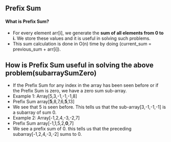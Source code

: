 <h2>Prefix Sum</h2>
<h4>What is Prefix Sum?</h4>
<p>
<ul>
    <li>For every element arr[i], we generate the <b>sum of all elements from 0 to i.</b> We store these values and it is useful in solving such problems.</li>
    <li>This sum calculation is done in O(n) time by doing (current_sum = previous_sum + arr[i]).</li>
</ul>
</p>
<h2>How is Prefix Sum useful in solving the above problem(subarraySumZero)</h2>
<p>
    <ul>
        <li>If the Prefix Sum for any index in the array has been seen before or if the Prefix Sum is zero, we have a zero sum sub-array.</li>
        <li>Example 1: Array[5,3,-1,-1,-1,8]
            <li>Prefix Sum array[<b>5</b>,8,7,6,<b>5</b>,13]</li>
            <li>We see that 5 is seen before. This tells us that the sub-array[3,-1,-1,-1] is a subarray of sum 0.</li>
        </li>
        <li>Example 2: Array[-1,2,4,-3,-2,7]
        <li>Prefix Sum array[-1,1,5,2,<b>0</b>,7]</li>
        <li>We see a prefix sum of 0. this tells us that the preceding subarray[-1,2,4,-3,-2] sums to 0.</li>
        </li>
    </ul>
</p>